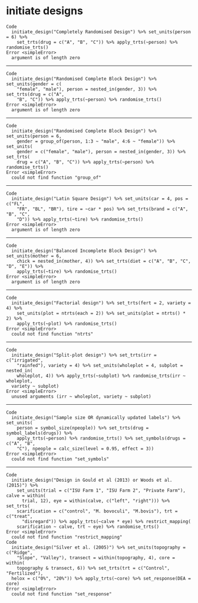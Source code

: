 # initiate designs

    Code
      initiate_design("Completely Randomised Design") %>% set_units(person = 6) %>%
        set_trts(drug = c("A", "B", "C")) %>% apply_trts(~person) %>% randomise_trts()
    Error <simpleError>
      argument is of length zero

---

    Code
      initiate_design("Randomised Complete Block Design") %>% set_units(gender = c(
        "female", "male"), person = nested_in(gender, 3)) %>% set_trts(drug = c("A",
        "B", "C")) %>% apply_trts(~person) %>% randomise_trts()
    Error <simpleError>
      argument is of length zero

---

    Code
      initiate_design("Randomised Complete Block Design") %>% set_units(person = 6,
        gender = group_of(person, 1:3 ~ "male", 4:6 ~ "female")) %>% set_units(
        gender = c("female", "male"), person = nested_in(gender, 3)) %>% set_trts(
        drug = c("A", "B", "C")) %>% apply_trts(~person) %>% randomise_trts()
    Error <simpleError>
      could not find function "group_of"

---

    Code
      initiate_design("Latin Square Design") %>% set_units(car = 4, pos = c("FL",
        "FR", "BL", "BR"), tire = ~car * pos) %>% set_trts(brand = c("A", "B", "C",
        "D")) %>% apply_trts(~tire) %>% randomise_trts()
    Error <simpleError>
      argument is of length zero

---

    Code
      initiate_design("Balanced Incomplete Block Design") %>% set_units(mother = 6,
        chick = nested_in(mother, 4)) %>% set_trts(diet = c("A", "B", "C", "D", "E")) %>%
        apply_trts(~tire) %>% randomise_trts()
    Error <simpleError>
      argument is of length zero

---

    Code
      initiate_design("Factorial design") %>% set_trts(fert = 2, variety = 4) %>%
        set_units(plot = ntrts(each = 2)) %>% set_units(plot = ntrts() * 2) %>%
        apply_trts(~plot) %>% randomise_trts()
    Error <simpleError>
      could not find function "ntrts"

---

    Code
      initiate_design("Split-plot design") %>% set_trts(irr = c("irrigated",
        "rainfed"), variety = 4) %>% set_units(wholeplot = 4, subplot = nested_in(
        wholeplot, 4)) %>% apply_trts(~subplot) %>% randomise_trts(irr ~ wholeplot,
      variety ~ subplot)
    Error <simpleError>
      unused arguments (irr ~ wholeplot, variety ~ subplot)

---

    Code
      initiate_design("Sample size OR dynamically updated labels") %>% set_units(
        person = symbol_size(npeople)) %>% set_trts(drug = symbol_labels(drugs)) %>%
        apply_trts(~person) %>% randomise_trts() %>% set_symbols(drugs = c("A", "B",
        "C"), npeople = calc_size(level = 0.95, effect = 3))
    Error <simpleError>
      could not find function "set_symbols"

---

    Code
      initiate_design("Design in Gould et al (2013) or Woods et al. (2015)") %>%
        set_units(trial = c("ISU Farm 1", "ISU Farm 2", "Private Farm"), calve = within(
          trial, 12), eye = within(calve, c("left", "right"))) %>% set_trts(
        scarification = c("control", "M. bovoculi", "M.bovis"), trt = c("treat",
          "disregard")) %>% apply_trts(~calve * eye) %>% restrict_mapping(
        scarification ~ calve, trt ~ eye) %>% randomise_trts()
    Error <simpleError>
      could not find function "restrict_mapping"
    Code
      initiate_design("Silver et al. (2005)") %>% set_units(topography = c("Ridge",
        "Slope", "Valley"), transect = within(topography, 4), core = within(
        topography & transect, 6)) %>% set_trts(trt = c("Control", "Fertilized"),
      helox = c("0%", "20%")) %>% apply_trts(~core) %>% set_response(DEA = core)
    Error <simpleError>
      could not find function "set_response"

